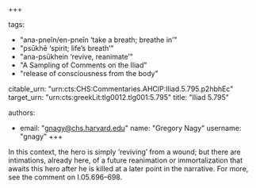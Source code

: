 +++

tags:
- "ana-pneîn/en-pneîn ‘take a breath; breathe in’"
- "psūkhē ‘spirit; life’s breath’"
- "ana-psūkhein ‘revive, reanimate’"
- "A Sampling of Comments on the Iliad"
- "release of consciousness from the body"

citable_urn: "urn:cts:CHS:Commentaries.AHCIP:Iliad.5.795.p2hbhEc"
target_urn: "urn:cts:greekLit:tlg0012.tlg001:5.795"
title: "Iliad 5.795"

authors:
- email: "gnagy@chs.harvard.edu"
  name: "Gregory Nagy"
  username: "gnagy"
+++

<p>In this context, the hero is simply ‘reviving’ from a wound; but there are intimations, already here, of a future reanimation or immortalization that awaits this hero after he is killed at a later point in the narrative. For more, see the comment on I.05.696–698.  </p>